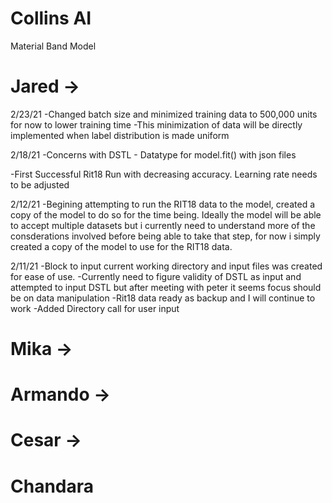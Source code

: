 # Collins AI
Material Band Model


# Jared ->
2/23/21 
-Changed batch size and minimized training data to 500,000 units for now to lower training time
-This minimization of data will be directly implemented when label distribution is made uniform 

2/18/21
-Concerns with DSTL - 
Datatype for model.fit() with json files

-First Successful Rit18 Run with decreasing accuracy. Learning rate needs to be adjusted

2/12/21
-Begining attempting to run the RIT18 data to the model, created a copy of the model to do so for the time being. Ideally the model will be able to accept multiple datasets but i currently need to understand more of the consderations involved before being able to take that step, for now i simply created a copy of the model to use for the RIT18 data.

2/11/21
-Block to input current working directory and input files was created for ease of use.
-Currently need to figure validity of DSTL as input and attempted to input DSTL but after meeting with peter it seems focus should be on data manipulation
-Rit18 data ready as backup and I will continue to work
-Added Directory call for user input

# Mika -> 


# Armando ->


# Cesar -> 



# Chandara
